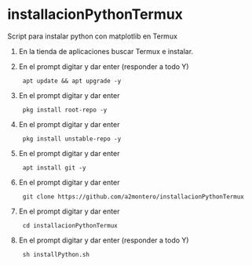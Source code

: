 # installacionPythonTermux
Script para instalar python con matplotlib en Termux

1. En la tienda de aplicaciones buscar Termux e instalar.
2. En el prompt digitar  y dar enter (responder a todo Y)

        apt update && apt upgrade -y
3. En el prompt digitar  y dar enter

        pkg install root-repo -y 
4. En el prompt digitar  y dar enter        
        
        pkg install unstable-repo -y
5. En el prompt digitar y dar enter

        apt install git -y
6. En el prompt digitar y dar enter

        git clone https://github.com/a2montero/installacionPythonTermux        
7. En el prompt digitar y dar enter

        cd installacionPythonTermux
8. En el prompt digitar y dar enter (responder a todo Y)

        sh installPython.sh 

